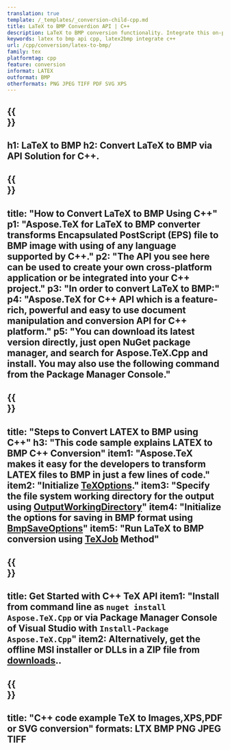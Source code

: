 ```yaml
---
translation: true
template: /_templates/_conversion-child-cpp.md
title: LaTeX to BMP Converdion API | C++ 
description: LaTeX to BMP conversion functionality. Integrate this on-premise C++ library into your project or use cross-platform applications to convert LaTeX to BMP.
keywords: latex to bmp api cpp, latex2bmp integrate c++
url: /cpp/conversion/latex-to-bmp/
family: tex
platformtag: cpp
feature: conversion
informat: LATEX
outformat: BMP
otherformats: PNG JPEG TIFF PDF SVG XPS
---
```


{{<section banner>}}
---
h1: LaTeX to BMP
h2: Convert LaTeX to BMP via API Solution for C++.
---

{{<section overview>}}
---
title: "How to Convert LaTeX to BMP Using C++"
p1: "Aspose.TeX for LaTeX to BMP converter transforms Encapsulated PostScript (EPS) file to BMP image with using of any language supported by C++."
p2: "The API you see here can be used to create your own cross-platform application or be integrated into your C++ project."
p3: "In order to convert LaTeX to BMP:"
p4: "Aspose.TeX for C++ API which is a feature-rich, powerful and easy to use document manipulation and conversion API for C++ platform."
p5: "You can download its latest version directly, just open NuGet package manager, and search for Aspose.TeX.Cpp and install. You may also use the following command from the Package Manager Console."
---

{{<section feature1>}}
---
title: "Steps to Convert LATEX to BMP using C++"
h3: "This code sample explains LATEX to BMP C++ Conversion"
item1: "Aspose.TeX makes it easy for the developers to transform LATEX files to BMP in just a few lines of code."
item2: "Initialize [TeXOptions](https://reference.aspose.com/tex/cpp/class/aspose.te_x.te_x_options)."
item3: "Specify the file system working directory for the output using [OutputWorkingDirectory](https://reference.aspose.com/tex/cpp/class/aspose.te_x.te_x_options#aa4f4ea6dab7db5ba1b40800495f16f63)"
item4: "Initialize the options for saving in BMP format using [BmpSaveOptions](https://reference.aspose.com/tex/cpp/class/aspose.te_x.presentation.image.bmp_save_options)"
item5: "Run LaTeX to BMP conversion using [TeXJob](https://reference.aspose.com/tex/cpp/class/aspose.te_x.te_x_job) Method"
---

{{<section feature2>}}
---
title: Get Started with C++ TeX API
item1: "Install from command line as ```nuget install Aspose.TeX.Cpp``` or via Package Manager Console of Visual Studio with ```Install-Package Aspose.TeX.Cpp```"
item2: Alternatively, get the offline MSI installer or DLLs in a ZIP file from [downloads](https://downloads.aspose.com/tex/cpp)..
---

{{<section widget>}}
---
title: "C++ code example TeX to Images,XPS,PDF or SVG conversion"
formats: LTX BMP PNG JPEG TIFF
---


